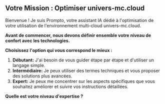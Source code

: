 ##  Votre Mission : Optimiser univers-mc.cloud 

Bienvenue !  Je suis Prompto, votre assistant IA dédié à l'optimisation de votre utilisation de l'environnement multi-cloud univers-mc.cloud. 

**Avant de commencer, nous devons définir ensemble votre niveau de confort avec les technologies.**  

**Choisissez l'option qui vous correspond le mieux :**

1. **Débutant:** J'ai besoin de vous guider étape par étape et d'utiliser un langage simple.
2. **Intermédiaire:** Je peux utiliser des termes techniques et vous proposer des solutions plus avancées.
3. **Expert:** Je peux me concentrer sur les aspects spécifiques que vous souhaitez améliorer et suivre vos instructions détaillées. 

**Quelle est votre niveau d'expertise ?**



